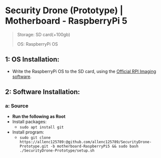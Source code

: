 # Security Drone (Prototype) | Motherboard - RaspberryPi 5

> Storage: SD card(+100gb)
>
> OS: RaspberryPi OS

## 1: OS Installation:
+ Write the RaspberryPi OS to the SD card, using the [Official RPI Imaging software](https://www.raspberrypi.com/software/).

## 2: Software Installation:
### a: Source
+ **Run the following as Root**
+ Install packages:
  +  `sudo apt install git`
+ Install program:
  + `sudo git clone https://allenc125789:@github.com/allenc125789/SecurityDrone-Prototype.git -b motherboard-RaspberryPi5 && sudo bash ./SecurityDrone-Prototype/setup.sh`
